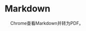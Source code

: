 


# Markdown
<!-- 
Chrome查看Markdown并转为PDF
https://www.cnblogs.com/ME-WE/p/12433572.html
-->
&emsp; Chrome查看Markdown并转为PDF。  
